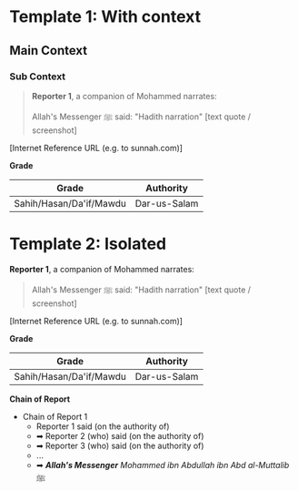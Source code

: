 # Template 1: With context

## Main Context

### Sub Context

> **Reporter 1**, a companion of Mohammed narrates:
> 
> Allah's Messenger ﷺ said: "Hadith narration" [text quote / screenshot]

[Internet Reference URL (e.g. to sunnah.com)]

**Grade**

| Grade                   | Authority    |
| ----------------------- | ------------ |
| Sahih/Hasan/Da'if/Mawdu | Dar-us-Salam |
# Template 2: Isolated

**Reporter 1**, a companion of Mohammed narrates:

> Allah's Messenger ﷺ said: "Hadith narration" [text quote / screenshot]

[Internet Reference URL (e.g. to sunnah.com)]

**Grade**

| Grade                   | Authority    |
| ----------------------- | ------------ |
| Sahih/Hasan/Da'if/Mawdu | Dar-us-Salam |
**Chain of Report**

- Chain of Report 1
    - Reporter 1 said (on the authority of)
    - ➡ Reporter 2 (who) said (on the authority of)
    - ➡ Reporter 3 (who) said (on the authority of)
    - ...
    - ➡ **_Allah's Messenger_** _Mohammed ibn Abdullah ibn Abd al-Muttalib_ ﷺ
